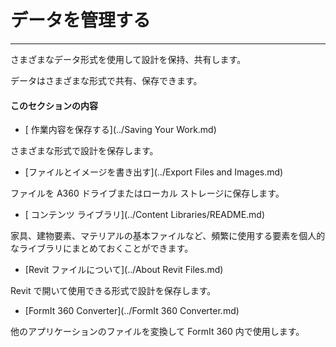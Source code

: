 

# データを管理する

---

さまざまなデータ形式を使用して設計を保持、共有します。

データはさまざまな形式で共有、保存できます。

#### このセクションの内容

* [ 作業内容を保存する](../Saving Your Work.md)

さまざまな形式で設計を保存します。

* [ファイルとイメージを書き出す](../Export Files and Images.md)

ファイルを A360 ドライブまたはローカル ストレージに保存します。

* [ コンテンツ ライブラリ](../Content Libraries/README.md)

家具、建物要素、マテリアルの基本ファイルなど、頻繁に使用する要素を個人的なライブラリにまとめておくことができます。

* [Revit ファイルについて](../About Revit Files.md)

Revit で開いて使用できる形式で設計を保存します。

* [FormIt 360 Converter](../FormIt 360 Converter.md)

他のアプリケーションのファイルを変換して FormIt 360 内で使用します。


